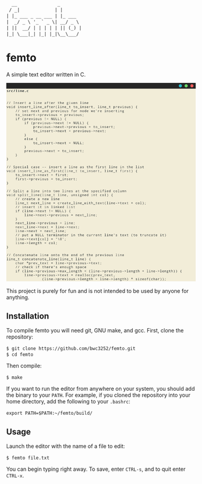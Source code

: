 ```
  __               _
 / _|             | |       
| |_ ___ _ __ ___ | |_ ___  
|  _/ _ \ '_ ` _ \| __/ _ \
| ||  __/ | | | | | || (_) |
|_| \___|_| |_| |_|\__\___/
```

# femto

A simple text editor written in C.

![alt text](https://github.com/bwc3252/femto/blob/master/Images/screenshot.png "Screenshot")

This project is purely for fun and is not intended to be used by anyone for anything.

## Installation

To compile femto you will need git, GNU make, and gcc. First, clone the repository:

```
$ git clone https://github.com/bwc3252/femto.git
$ cd femto
```

Then compile:

```
$ make
```

If you want to run the editor from anywhere on your system, you should add the binary to your `PATH`.
For example, if you cloned the repository into your home directory, add the following to your `.bashrc`:

```
export PATH=$PATH:~/femto/build/
```

## Usage

Launch the editor with the name of a file to edit:

```
$ femto file.txt
```

You can begin typing right away. To save, enter `CTRL-s`, and to quit enter `CTRL-x`.
